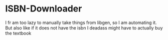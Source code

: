 # ISBN-Downloader
I fr am too lazy to manually take things from libgen, so I am automating it. But also like if it does not have the isbn I deadass might have to actually buy the textbook
